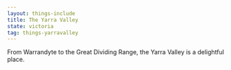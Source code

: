 ```yaml
---
layout: things-include
title: The Yarra Valley
state: victoria
tag: things-yarravalley
---
```

From Warrandyte to the Great Dividing Range, the Yarra Valley is a delightful place.